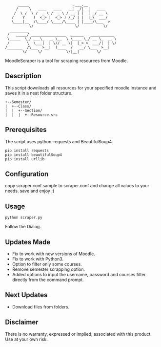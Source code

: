 ```
      _____                    .___.__              
     /     \   ____   ____   __| _/|  |   ____      
    /  \ /  \ /  _ \ /  _ \ / __ | |  | _/ __ \     
   /    Y    (  <_> |  <_> ) /_/ | |  |_\  ___/     
   \____|__  /\____/ \____/\____ | |____/\___  >    
           \/                   \/           \/     
  _________                                         
 /   _____/ ________________  ______   ___________  
 \_____  \_/ ___\_  __ \__  \ \____ \_/ __ \_  __ \ 
 /        \  \___|  | \// __ \|  |_> >  ___/|  | \/ 
/_______  /\___  >__|  (____  /   __/ \___  >__|    
        \/     \/           \/|__|        \/        
```

MoodleScraper is a tool for scraping resources from Moodle.


Description
-----------

This script downloads all resources for your specified moodle instance and saves it in a neat folder structure.

```
+--Semester/
|  +--Class/
|  |  +--Section/
|  |  |  +--Resource.src
```


Prerequisites
-------------

The script uses python-requests and BeautifulSoup4.

```
pip install requests
pip install beautifulSoup4
pip install urllib
```

Configuration
-------------

copy scraper.conf.sample to scraper.conf and change all values to your needs.
save and enjoy ;)

Usage
-----

```
python scraper.py
```

Follow the Dialog.

Updates Made
----------
- Fix to work with new versions of Moodle.
- Fix to work with Python3.
- Option to filter only some courses.
- Remove semester scrapping option.
- Added options to input the username, password and courses filter directly from the command prompt.


Next Updates
----------
- Download files from folders.

Disclaimer
----------

There is no warranty, expressed or implied, associated with this product.
Use at your own risk.
